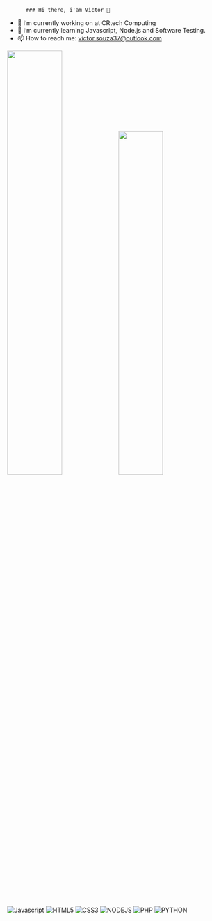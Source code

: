           ### Hi there, i'am Victor 👋

- 🔭 I’m currently working on at CRtech Computing
- 🌱 I’m currently learning Javascript, Node.js and Software Testing.
- 📫 How to reach me: victor.souza37@outlook.com

<div>
          <img width="50%" src="https://github-readme-stats.vercel.app/api?username=victorHS97&show_icons=true&theme=dark&include_all_comits=true&count_private=true"/>
          <img width="45%" src="https://github-readme-stats.vercel.app/api/top-langs/?username=victorHS97&layout=compact&langs_count=16&theme=dark"/>
</div>
<br/>
<div>
          <img alt="Javascript" src="https://img.shields.io/badge/JavaScript-323330?style=for-the-badge&logo=javascript&logoColor=F7DF1E"/>
          <img alt="HTML5" src="https://img.shields.io/badge/HTML5-E34F26?style=for-the-badge&logo=html5&logoColor=white"/>
          <img alt="CSS3" src="https://img.shields.io/badge/CSS3-1572B6?style=for-the-badge&logo=css3&logoColor=white"/>
          <img alt="NODEJS" src="https://img.shields.io/badge/Node.js-43853D?style=for-the-badge&logo=node.js&logoColor=white"/>
          <img alt="PHP" src="https://img.shields.io/badge/PHP-777BB4?style=for-the-badge&logo=php&logoColor=white"/>
          <img alt="PYTHON" src="https://img.shields.io/badge/python-3670A0?style=for-the-badge&logo=python&logoColor=ffdd54"/>
          
</div>
